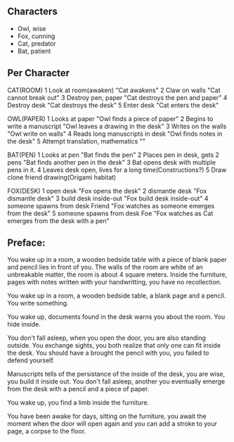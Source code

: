 ## Characters

- Owl, wise
- Fox, cunning
- Cat, predator
- Bat, patient

## Per Character

CAT(ROOM)
1 Look at room(awaken)                  "Cat awakens"
2 Claw on walls                         "Cat cannot break out"
3 Destroy pen, paper                    "Cat destroys the pen and paper"
4 Destroy desk                          "Cat destroys the desk"
5 Enter desk                            "Cat enters the desk"

OWL(PAPER)
1 Looks at paper                        "Owl finds a piece of paper"
2 Begins to write a manuscript          "Owl leaves a drawing in the desk"
3 Writes on the walls                   "Owl write on walls"
4 Reads long manuscripts in desk        "Owl finds notes in the desk"
5 Attempt translation, mathematics      ""

BAT(PEN)
1 Looks at pen                          "Bat finds the pen"
2 Places pen in desk, gets 2 pens       "Bat finds another pen in the desk"
3 Bat opens desk with multiple pens in it. 
4 Leaves desk open, lives for a long time(Constructions?)
5 Draw clone friend drawing(Origami habitat)

FOX(DESK)
1 open desk                             "Fox opens the desk"
2 dismantle desk                        "Fox dismantle desk"
3 build desk inside-out                 "Fox build desk inside-out"
4 someone spawns from desk Friend       "Fox watches as someone emerges from the desk"
5 someone spawns from desk Foe          "Fox watches as Cat emerges from the desk with a pen"

## Preface:

You wake up in a room, a wooden bedside table with a piece of blank paper and pencil lies in front of you. The walls of the room are white of an unbreakable matter, the room is about 4 square meters. Inside the furniture, pages with notes written with your handwritting, you have no recollection.

You wake up in a room, a wooden bedside table, a blank page and a pencil. You write something.

You wake up, documents found in the desk warns you about the room. You hide inside.

You don't fall asleep, when you open the door, you are also standing outside. You exchange sights, you both realize that only one can fit inside the desk. You should have a brought the pencil with you, you failed to defend yourself.

Manuscripts tells of the persistance of the inside of the desk, you are wise, you build it inside out. You don't fall asleep, another you eventually emerge from the desk with a pencil and a piece of paper.

You wake up, you find a limb inside the furniture.

You have been awake for days, sitting on the furniture, you await the moment when the door will open again and you can add a stroke to your page, a corpse to the floor.
